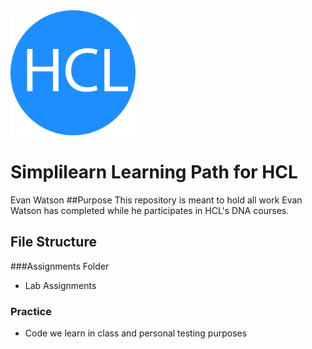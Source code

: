 <img src="Resources/Images/hclLogo.png" alt="drawing" width="200"/>

# Simplilearn Learning Path for HCL
Evan Watson
##Purpose
This repository is meant to hold all work Evan Watson has completed while he participates in HCL's DNA courses.

## File Structure
###Assignments Folder
- Lab Assignments
### Practice
- Code we learn in class and personal testing purposes
